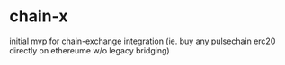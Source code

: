 # chain-x
initial mvp for chain-exchange integration (ie. buy any pulsechain erc20 directly on ethereume w/o legacy bridging)
